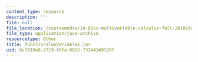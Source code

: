 ```yaml
---
content_type: resource
description: ''
file: null
file_location: /coursemedia/18-02sc-multivariable-calculus-fall-2010/6c7919a82719f6fa801573244349720f_functionsTwoVariables.jar
file_type: application/java-archive
resourcetype: Other
title: functionsTwoVariables.jar
uid: 6c7919a8-2719-f6fa-8015-73244349720f
---
```

